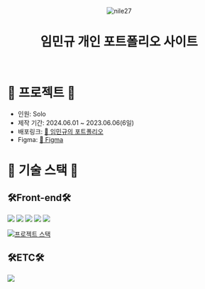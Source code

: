 
<div align=center> 
  
![nile27](https://capsule-render.vercel.app/api?type=Waving&color=46AEDE&text=nile27'Portfolio&fontColor=ffffff&height=150)

# 임민규 개인 포트폴리오 사이트



</div>
</br>

# 🧩 프로젝트 🧩
- 인원: Solo
- 제작 기간: 2024.06.01 ~ 2023.06.06(6일)
- 배포링크:   [📎 임민규의 포트폴리오](https://nile27.github.io/)
- Figma:   [📎 Figma]([https://www.figma.com/file/g0fMpeE9IiQ8Ww1Vd37qBd/%ED%8F%AC%ED%8A%B8%ED%8F%B4%EB%A6%AC%EC%98%A4(UI)?type=design&node-id=0-1&mode=design&t=PjBLYVJr7YN8MlHJ-0](https://www.figma.com/design/qZze2sAfNDqL95ranIaSfr/Untitled?node-id=0-1&p=f&t=3S859S05HT1Oix5L-0))


# 🧩 기술 스택 🧩

## 🛠️Front-end🛠️


<div align="left" >
	<img src="https://img.shields.io/badge/React-444444?style=for-the-badge&logo=react" />
	<img src="https://img.shields.io/badge/HTML5-E34F26?style=for-the-badge&logo=HTML5&logoColor=white" />
	<img src="https://img.shields.io/badge/SCSS-CC6699?style=for-the-badge&logo=tailwindcss&logoColor=white" />
	<img src="https://img.shields.io/badge/TypeScript-3178C6?style=for-the-badge&logo=TypeScript&logoColor=white" />
  <img src="https://img.shields.io/badge/recoil-3578E5?style=for-the-badge&logo=recoil&logoColor=white" />

[![프로젝트 스택](https://skillicons.dev/icons?i=react,tailwindcss,ts,styledcomponents,recoil)](https://skillicons.dev)
</div>

## 🛠️ETC🛠️

<div align="left">
  <img src="https://img.shields.io/badge/Figma-F24E1E?style=for-the-badge&logo=figma&logoColor=white" />
</div>
